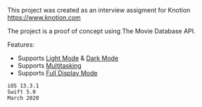This project was created as an interview assigment for Knotion
https://www.knotion.com

The project is a proof of concept using The Movie Database API.

Features:

* Supports [Light Mode](https://ibb.co/6tdH5Z0) & [Dark Mode](https://ibb.co/JrkT5WK)
* Supports [Multitasking](https://ibb.co/T10k20n)
* Supports [Full Display Mode](https://ibb.co/mF3QyYw)

```
iOS 13.3.1
Swift 5.0
March 2020
```
